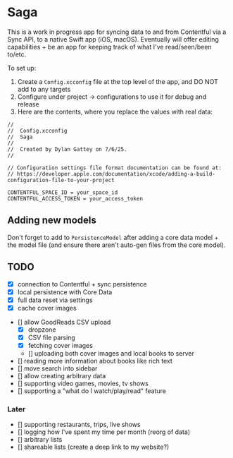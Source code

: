 # Saga

This is a work in progress app for syncing data to and from Contentful via a Sync API, to a native Swift app (iOS, macOS). Eventually will offer editing capabilities + be an app for keeping track of what I've read/seen/been to/etc.

To set up:
1. Create a `Config.xcconfig` file at the top level of the app, and DO NOT add to any targets
2. Configure under project -> configurations to use it for debug and release
3. Here are the contents, where you replace the values with real data:
```
//
//  Config.xcconfig
//  Saga
//
//  Created by Dylan Gattey on 7/6/25.
//

// Configuration settings file format documentation can be found at:
// https://developer.apple.com/documentation/xcode/adding-a-build-configuration-file-to-your-project

CONTENTFUL_SPACE_ID = your_space_id
CONTENTFUL_ACCESS_TOKEN = your_access_token
```

## Adding new models
Don't forget to add to `PersistenceModel` after adding a core data model + the model file (and ensure there aren't auto-gen files from the core model).

## TODO
- [x] connection to Contentful + sync persistence
- [x] local persistence with Core Data
- [x] full data reset via settings
- [x] cache cover images
- [] allow GoodReads CSV upload
    - [x] dropzone
    - [x] CSV file parsing
    - [x] fetching cover images
    - [] uploading both cover images and local books to server
- [] reading more information about books like rich text
- [] move search into sidebar
- [] allow creating arbitrary data
- [] supporting video games, movies, tv shows
- [] supporting a "what do I watch/play/read" feature

### Later
- [] supporting restaurants, trips, live shows
- [] logging how I've spent my time per month (reorg of data)
- [] arbitrary lists
- [] shareable lists (create a deep link to my website?)


